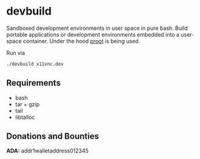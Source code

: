 # devbuild

Sandboxed development environments in user space in pure bash.
Build portable applications or development environments embedded into a user-space container. Under the hood [proot](https://github.com/proot-me/proot) is being used.

Run via
```bash
./devbuild x11vnc.dev
```
## Requirements
* bash
* tar + gzip
* tail 
* libtalloc

## Donations and Bounties

**ADA:** addr1walletaddress012345
